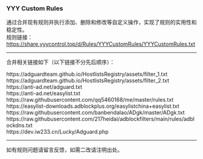 ### YYY Custom Rules
通过合并现有规则并执行添加、删除和修改等自定义操作，实现了规则的实用性和稳定性。
<br />
规则链接：https://share.yyycontrol.top/d/Rules/YYYCustomRules/YYYCustomRules.txt
<hr />
<p>合并相关链接如下（以下链接不分先后顺序）：</p>
https://adguardteam.github.io/HostlistsRegistry/assets/filter_1.txt
<br />
https://adguardteam.github.io/HostlistsRegistry/assets/filter_2.txt
<br />
https://anti-ad.net/adguard.txt
<br />
https://anti-ad.net/easylist.txt
<br />
https://raw.githubusercontent.com/qq5460168/me/master/rules.txt
<br />
https://easylist-downloads.adblockplus.org/easylistchina+easylist.txt
<br />
https://raw.githubusercontent.com/banbendalao/ADgk/master/ADgk.txt
<br />
https://raw.githubusercontent.com/217heidai/adblockfilters/main/rules/adblockdns.txt
<br />
https://dev.iw233.cn/Lucky/Adguard.php
<hr />

<p>如有规则问题请留言反馈，如需二改请注明出处。</p>
